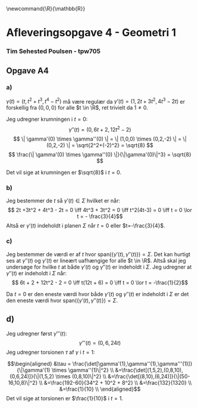 
\newcommand{\R}{\mathbb{R}}
# **Afleveringsopgave 4 - Geometri 1**
### **Tim Sehested Poulsen - tpw705**

## **Opgave A4**

### **a)**
$\gamma(t) = (t, t^2 + t^3, t^4 - t^2)$ må være regulær da $\gamma'(t) = (1, 2t + 3t^2, 4t^3 - 2t)$ er forskellig fra $(0,0,0)$ for alle $t \in \R$, ret trivielt da $1\ne 0$.

Jeg udregner krumningen i $t=0$:
$$ \gamma''(t) = (0, 6t + 2, 12t^2 -2) $$
$$ \| \gamma'(0) \times \gamma''(0)  \| = \| (1,0,0) \times (0,2,-2) \| = \| (0,2,-2) \| = \sqrt{2^2+(-2)^2} = \sqrt{8} $$
$$ \frac{\| \gamma'(0) \times \gamma''(0)  \|}{\|\gamma'(0)\|^3} = \sqrt{8} $$ 

Det vil sige at krumningen er $\sqrt{8}$ i $t=0$.

### **b)**
Jeg bestemmer de $t$ så $\gamma'(t) \in \Sigma$ hvilket er når:
$$ 2t +3t^2 + 4t^3 - 2t = 0  \iff 4t^3 + 3t^2 = 0 \iff t^2(4t-3) = 0 \iff t = 0 \lor t = - \frac{3}{4}$$
Altså er $\gamma'(t)$ indeholdt i planen $\Sigma$ når $t=0$ eller $t=-\frac{3}{4}$.

### **c)**
Jeg bestemmer de værdi er af $t$ hvor $\text{span}\left(\{\gamma'(t),\gamma''(t)\} \right) = \Sigma$. Det kan hurtigt ses at $\gamma''(t)$ og $\gamma'(t)$ er lineært uafhængige for alle $t \in \R$. Altså skal jeg undersøge for hvilke $t$ at både $\gamma'(t)$ og $\gamma''(t)$ er indeholdt i $\Sigma$. Jeg udregner at $\gamma''(t)$ er indeholdt i $\Sigma$ når:
$$ 6t + 2 + 12t^2 - 2 = 0 \iff t(12t + 6) = 0 \iff t = 0 \lor t = -\frac{1}{2}$$

Da $t=0$ er den eneste værdi hvor både $\gamma'(t)$ og $\gamma''(t)$ er indeholdt i $\Sigma$ er det den eneste værdi hvor $\text{span}\left(\{\gamma'(t),\gamma''(t)\} \right) = \Sigma$.


## **d)**
Jeg udregner først $\gamma'''(t)$:
$$ \gamma'''(t) = (0, 6, 24t) $$
Jeg udregner torsionen $\tau$ af $\gamma$ i $t=1$:

$$\begin{aligned}
&\tau = \frac{\det[\gamma'(1),\gamma''(1),\gamma'''(1)]}{\|\gamma'(1) \times \gamma''(1)\|^2}  \\
&=\frac{\det[(1,5,2),(0,8,10),(0,6,24)]}{\|(1,5,2) \times (0,8,10)\|^2}  \\
&=\frac{\det[(8,10),(6,24)]}{\|(50-16,10,8)\|^2} \\
&=\frac{192-60}{34^2 + 10^2 + 8^2} \\
&=\frac{132}{1320} \\
&=\frac{1}{10} \\
\end{aligned}$$
Det vil sige at torsionen er $\frac{1}{10}$ i $t=1$.
